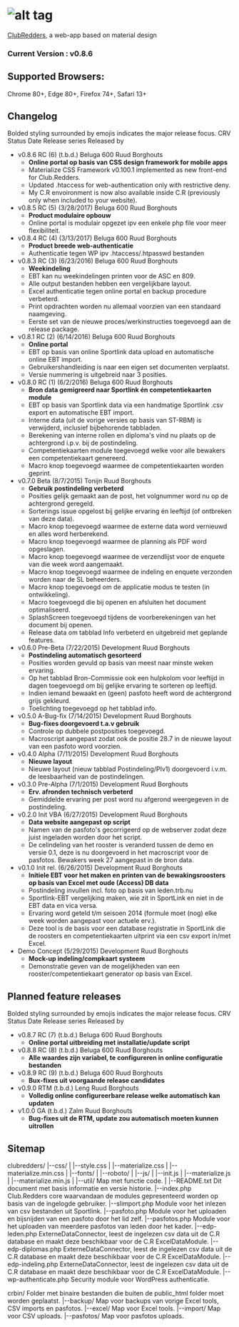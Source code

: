 ![alt tag](https://raw.github.com/BorghoutsR/ClubRedders/master/images/cr.gif)
===========

[ClubRedders](https://raw.github.com/BorghoutsR/ClubRedders), a web-app based on material design

### Current Version : v0.8.6

## Supported Browsers:
Chrome 80+, Edge 80+, Firefox 74+, Safari 13+

## Changelog
Bolded styling surrounded by emojis indicates the major release focus.
  CRV	 Status		 Date		Release series	Released by
- v0.8.6 RC (6)		(t.b.d.)	Beluga 600		Ruud Borghouts
  - **Online portal op basis van CSS design framework for mobile apps**
  - Materialize CSS Framework v0.100.1 implemented as new front-end for Club.Redders.
  - Updated .htaccess for web-authentication only with restrictive deny.
  - My C.R envoironment is now also available inside C.R (previously only when included to your website).
- v0.8.5 RC (5)		(3/28/2017)	Beluga 600		Ruud Borghouts
  - **Product modulaire opbouw**
  - Online portal is modulair opgezet ipv een enkele php file voor meer flexibiliteit.
- v0.8.4 RC (4)		(3/13/2017)	Beluga 600		Ruud Borghouts
  - **Product breede web-authenticatie**
  - Authenticatie tegen WP ipv .htaccess/.htpasswd bestanden
- v0.8.3 RC (3)		(6/23/2016)	Beluga 600		Ruud Borghouts
  - **Weekindeling**
  - EBT kan nu weekindelingen printen voor de ASC en 809.
  - Alle output bestanden hebben een vergelijkbare layout.
  - Excel authenticatie tegen online portal en backup procedure verbeterd.
  - Print opdrachten worden nu allemaal voorzien van een standaard naamgeving.
  - Eerste set van de nieuwe proces/werkinstructies toegevoegd aan de release package.
- v0.8.1 RC (2)		(6/14/2016)	Beluga 600		Ruud Borghouts
  - **Online portal**
  - EBT op basis van online Sportlink data upload en automatische online EBT import.
  - Gebruikershandleiding is naar een eigen set documenten verplaatst.
  - Versie nummering is uitgebreid naar 3 posities.
- v0.8.0 RC (1)		(6/2/2016)	Beluga 600		Ruud Borghouts
  - **Bron data gemigreerd naar Sportlink én competentiekaarten module**
  - EBT op basis van Sportlink data via een handmatige Sportlink .csv export en automatische EBT import.
  - Interne data (uit de vorige versies op basis van ST-RBM) is verwijderd, inclusief bijbehorende tabbladen.
  - Berekening van interne rollen en diploma's vind nu plaats op de achtergrond i.p.v. bij de postindeling.
  - Competentiekaarten module toegevoegd welke voor alle bewakers een competentiekaart genereerd.
  - Macro knop toegevoegd waarmee de competentiekaarten worden geprint.
- v0.7.0 Beta		(8/7/2015)	Tonijn			Ruud Borghouts
  - **Gebruik postindeling verbeterd**
  - Posities gelijk gemaakt aan de post, het volgnummer word nu op de achtergrond geregeld.
  - Sorterings issue opgelost bij gelijke ervaring én leeftijd (of ontbreken van deze data).
  - Macro knop toegevoegd waarmee de externe data word vernieuwd en alles word herberekend.
  - Macro knop toegevoegd waarmee de planning als PDF word opgeslagen.
  - Macro knop toegevoegd waarmee de verzendlijst voor de enquete van die week word aangemaakt.
  - Macro knop toegevoegd waarmee de indeling en enquete verzonden worden naar de SL beheerders.
  - Macro knop toegevoegd om de applicatie modus te testen (in ontwikkeling).
  - Macro toegevoegd die bij openen en afsluiten het document optimaliseerd.
  - SplashScreen toegevoegd tijdens de voorberekeningen van het document bij openen.
  - Release data om tabblad Info verbeterd en uitgebreid met geplande features.
- v0.6.0 Pre-Beta	(7/22/2015)	Development		Ruud Borghouts
  - **Postindeling automatisch gesorteerd**
  - Posities worden gevuld op basis van meest naar minste weken ervaring.
  - Op het tabblad Bron-Commissie ook een hulpkolom voor leeftijd in dagen toegevoegd om bij gelijke ervaring te sorteren op leeftijd.
  - Indien iemand bewaakt en (geen) pasfoto heeft word de achtergrond grijs gekleurd.
  - Toelichting toegevoegd op het tabblad info.
- v0.5.0 A-Bug-fix	(7/14/2015)	Development		Ruud Borghouts
  - **Bug-fixes doorgevoerd t.a.v gebruik**
  - Controle op dubbele postposities toegevoegd.
  - Macroscript aangepast zodat ook de positie 28.7 in de nieuwe layout van een pasfoto word voorzien.
- v0.4.0 Alpha		(7/11/2015)	Development		Ruud Borghouts
  - **Nieuwe layout**
  - Nieuwe layout (nieuw tabblad Postindeling/PIv1) doorgevoerd i.v.m. de leesbaarheid van de postindelingen.
- v0.3.0 Pre-Alpha	(7/1/2015)	Development		Ruud Borghouts
  - **Erv. afronden technisch verbeterd**
  - Gemiddelde ervaring per post word nu afgerond weergegeven in de postindeling.
- v0.2.0 Init VBA	(6/27/2015)	Development		Ruud Borghouts
  - **Data website aangepast op script**
  - Namen van de pasfoto's gecorrigeerd op de webserver zodat deze juist ingeladen worden door het script.
  - De celindeling van het rooster is veranderd tussen de demo en versie 0.1, deze is nu doorgevoerd in het macroscript voor de pasfotos. Bewakers week 27 aangepast in de bron data.
- v0.1.0 Init rel.	(6/26/2015)	Development		Ruud Borghouts
  - **Initiele EBT voor het maken en printen van de bewakingsroosters op basis van Excel met oude (Access) DB data**
  - Postindeling invullen incl. foto op basis van leden.trb.nu
  - Sportlink-EBT vergelijking maken, wie zit in SportLink en niet in de EBT data en vica versa.
  - Ervaring word geteld t/m seisoen 2014 (formule moet (nog) elke week worden aangepast voor actuele erv.).
  - Deze tool is de basis voor een database registratie in SportLink die de roosters en competentiekaarten uitprint via een csv export in/met Excel.
- Demo Concept		(5/29/2015)	Development		Ruud Borghouts
  - **Mock-up indeling/compkaart systeem**
  - Demonstratie geven van de mogelijkheden van een rooster/competentiekaart generator op basis van Excel.

## Planned feature releases
Bolded styling surrounded by emojis indicates the major release focus.
  CRV	 Status		 Date		Release series	Released by
- v0.8.7 RC (7)		(t.b.d.)	Beluga 600		Ruud Borghouts
  - **Online portal uitbreiding met installatie/update script**
- v0.8.8 RC (8)		(t.b.d.)	Beluga 600		Ruud Borghouts
  - **Alle waardes zijn variabel, te configureren in online configuratie bestanden**
- v0.8.9 RC (9)		(t.b.d.)	Beluga 600		Ruud Borghouts
  - **Bux-fixes uit voorgaande release candidates**
- v0.9.0 RTM		(t.b.d.)	Leng			Ruud Borghouts
  - **Volledig online configureerbare release welke automatisch kan updaten**
- v1.0.0 GA			(t.b.d.)	Zalm			Ruud Borghouts
  - **Bug-fixes uit de RTM, update zou automatisch moeten kunnen uitrollen**

## Sitemap
   clubredders/
   |--css/
   |  |--style.css
   |  |--materialize.css
   |  |--materialize.min.css
   |
   |--fonts/
   |  |--roboto/
   |
   |--js/
   |  |--init.js
   |  |--materialize.js
   |  |--materialize.min.js
   |
   |--util/						Map met functie code.
   |
   |--README.txt				Dit document met basis informatie en versie historie.
   |--index.php					Club.Redders core waarvandaan de modules gepresenteerd worden op basis van de ingelogde gebruiker.
   |--slimport.php				Module voor het inlezen van csv bestanden uit Sportlink.
   |--pasfoto.php				Module voor het uploaden en bijsnijden van een pasfoto door het lid zelf.
   |--pasfotos.php				Module voor het uploaden van meerdere pasfotos van leden door het kader.
   |--edp-leden.php				ExterneDataConnector, leest de ingelezen csv data uit de C.R database en maakt deze beschikbaar voor de C.R ExcelDataModule.
   |--edp-diplomas.php			ExterneDataConnector, leest de ingelezen csv data uit de C.R database en maakt deze beschikbaar voor de C.R ExcelDataModule.
   |--edp-indeling.php			ExterneDataConnector, leest de ingelezen csv data uit de C.R database en maakt deze beschikbaar voor de C.R ExcelDataModule.
   |--wp-authenticate.php		Security module voor WordPress authenticatie.

   crbin/                       Folder met binaire bestanden die buiten de public_html folder moet worden geplaatst.
   |--backup/					Map voor backups van vorige Excel tools, CSV imports en pasfotos.
   |--excel/					Map voor Excel tools.
   |--import/					Map voor CSV uploads.
   |--pasfotos/					Map voor pasfotos uploads.

